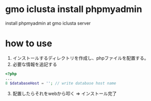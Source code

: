 # gmo iclusta install phpmyadmin

install phpmyadmin at gmo iclusta server

# how to use

1. インストールするディレクトリを作成し、phpファイルを配置する。
2. 必要な情報を追記する

```php
<?php
...
8 $databaseHost = ''; // write database host name
```

3. 配置したらそれをwebから叩く => インストール完了
